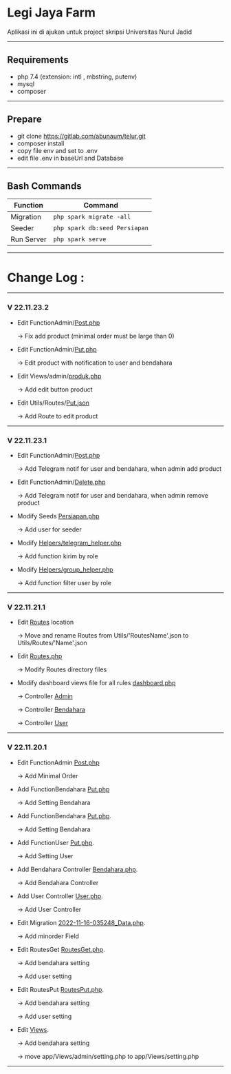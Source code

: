 # Legi Jaya Farm

Aplikasi ini di ajukan untuk project skripsi Universitas Nurul Jadid

---

## Requirements

- php 7.4 (extension: intl , mbstring, putenv)
- mysql
- composer

---

## Prepare

- git clone https://gitlab.com/abunaum/telur.git
- composer install
- copy file env and set to .env
- edit file .env in baseUrl and Database

---

## Bash Commands

| Function   | Command                       |
| ---------- | ----------------------------- |
| Migration  | `php spark migrate -all`      |
| Seeder     | `php spark db:seed Persiapan` |
| Run Server | `php spark serve`             |

---

# Change Log :

---

### V 22.11.23.2

- Edit FunctionAdmin/[Post.php](https://gitlab.com/abunaum/telur/-/blob/main/app/Controllers/FunctionAdmin/Post.php)

  -> Fix add product (minimal order must be large than 0)

- Edit FunctionAdmin/[Put.php](https://gitlab.com/abunaum/telur/-/blob/main/app/Controllers/FunctionAdmin/Put.php)

  -> Edit product with notification to user and bendahara

- Edit Views/admin/[produk.php](https://gitlab.com/abunaum/telur/-/blob/main/app/Views/admin/produk.php)

  -> Add edit button product

- Edit Utils/Routes/[Put.json](https://gitlab.com/abunaum/telur/-/blob/main/app/Utils/Routes/Put.json)

  -> Add Route to edit product

---

### V 22.11.23.1

- Edit FunctionAdmin/[Post.php](https://gitlab.com/abunaum/telur/-/blob/main/app/Controllers/FunctionAdmin/Post.php)

  -> Add Telegram notif for user and bendahara, when admin add product

- Edit FunctionAdmin/[Delete.php](https://gitlab.com/abunaum/telur/-/blob/main/app/Controllers/FunctionAdmin/Delete.php)

  -> Add Telegram notif for user and bendahara, when admin remove product

- Modify Seeds [Persiapan.php](https://gitlab.com/abunaum/telur/-/blob/main/app/Database/Seeds/Persiapan.php)

  -> Add user for seeder

- Modify [Helpers/telegram_helper.php](https://gitlab.com/abunaum/telur/-/blob/main/app/Helpers/telegram_helper.php)

  -> Add function kirim by role

- Modify [Helpers/group_helper.php](https://gitlab.com/abunaum/telur/-/blob/main/app/Helpers/group_helper.php)

  -> Add function filter user by role

---

### V 22.11.21.1

- Edit [Routes](https://gitlab.com/abunaum/telur/-/blob/main/app/Utils/Routes) location

  -> Move and rename Routes from Utils/'RoutesName'.json to Utils/Routes/'Name'.json

- Edit [Routes.php](https://gitlab.com/abunaum/telur/-/blob/main/app/Config/Roures.php)

  -> Modify Routes directory files

- Modify dashboard views file for all rules [dashboard.php](https://gitlab.com/abunaum/telur/-/blob/main/app/Views/dashboard.php)

  -> Controller [Admin](https://gitlab.com/abunaum/telur/-/blob/main/app/Controllers/Admin.php)

  -> Controller [Bendahara](https://gitlab.com/abunaum/telur/-/blob/main/app/Controllers/Bendahara.php)

  -> Controller [User](https://gitlab.com/abunaum/telur/-/blob/main/app/Controllers/Admin.php)

---

### V 22.11.20.1

- Edit FunctionAdmin [Post.php](https://gitlab.com/abunaum/telur/-/blob/main/app/Controllers/FunctionAdmin/Post.php)

  -> Add Minimal Order

- Add FunctionBendahara [Put.php](https://gitlab.com/abunaum/telur/-/blob/main/app/Controllers/FunctionBendahara/Put.php)

  -> Add Setting Bendahara

- Add FunctionBendahara [Put.php](https://gitlab.com/abunaum/telur/-/blob/main/app/Controllers/FunctionBendahara/Put.php).

  -> Add Setting Bendahara

- Add FunctionUser [Put.php](https://gitlab.com/abunaum/telur/-/blob/main/app/Controllers/FunctionUser/Put.php).

  -> Add Setting User

- Add Bendahara Controller [Bendahara.php](https://gitlab.com/abunaum/telur/-/blob/main/app/Controllers/Bendahara.php).

  -> Add Bendahara Controller

- Add User Controller [User.php](https://gitlab.com/abunaum/telur/-/blob/main/app/Controllers/User.php).

  -> Add User Controller

- Edit Migration [2022-11-16-035248_Data.php](https://gitlab.com/abunaum/telur/-/blob/main/app/Database/Migrations/2022-11-16-035248_Data.php).

  -> Add minorder Field

- Edit RoutesGet [RoutesGet.php](https://gitlab.com/abunaum/telur/-/blob/main/app/Utils/RoutesGet.json).

  -> Add bendahara setting

  -> Add user setting

- Edit RoutesPut [RoutesPut.php](https://gitlab.com/abunaum/telur/-/blob/main/app/Utils/RoutesPut.json).

  -> Add bendahara setting

  -> Add user setting

- Edit [Views](https://gitlab.com/abunaum/telur/-/blob/main/app/Views).

  -> Add bendahara setting

  -> move app/Views/admin/setting.php to app/Views/setting.php

---
